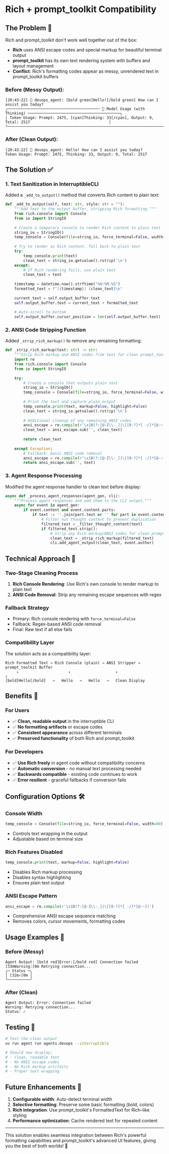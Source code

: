# Rich + prompt_toolkit Compatibility

## The Problem 🚫

Rich and prompt_toolkit don't work well together out of the box:

- **Rich** uses ANSI escape codes and special markup for beautiful terminal output
- **prompt_toolkit** has its own text rendering system with buffers and layout management
- **Conflict**: Rich's formatting codes appear as messy, unrendered text in prompt_toolkit buffers

### Before (Messy Output):
```
[20:43:22] 🤖 devops_agent: [bold green]Hello![/bold green] How can I assist you today?
╭───────────────────────────────────────── 🧠 Model Usage (with Thinking) ─────────────────────────────────────────╮
│ Token Usage: Prompt: 2475, [cyan]Thinking: 33[/cyan], Output: 9, Total: 2517                                   │
╰──────────────────────────────────────────────────────────────────────────────────────────────────────────────────╯
```

### After (Clean Output):
```
[20:43:22] 🤖 devops_agent: Hello! How can I assist you today?
Token Usage: Prompt: 2475, Thinking: 33, Output: 9, Total: 2517
```

## The Solution ✅

### 1. **Text Sanitization in InterruptibleCLI**

Added a `_add_to_output()` method that converts Rich content to plain text:

```python
def _add_to_output(self, text: str, style: str = ""):
    """Add text to the output buffer, stripping Rich formatting."""
    from rich.console import Console
    from io import StringIO
    
    # Create a temporary console to render Rich content to plain text
    string_io = StringIO()
    temp_console = Console(file=string_io, force_terminal=False, width=80)
    
    # Try to render as Rich content, fall back to plain text
    try:
        temp_console.print(text)
        clean_text = string_io.getvalue().rstrip('\n')
    except:
        # If Rich rendering fails, use plain text
        clean_text = text
    
    timestamp = datetime.now().strftime("%H:%M:%S")
    formatted_text = f"[{timestamp}] {clean_text}\n"
    
    current_text = self.output_buffer.text
    self.output_buffer.text = current_text + formatted_text
    
    # Auto-scroll to bottom
    self.output_buffer.cursor_position = len(self.output_buffer.text)
```

### 2. **ANSI Code Stripping Function**

Added `_strip_rich_markup()` to remove any remaining formatting:

```python
def _strip_rich_markup(text: str) -> str:
    """Strip Rich markup and ANSI codes from text for clean prompt_toolkit display."""
    import re
    from rich.console import Console
    from io import StringIO
    
    try:
        # Create a console that outputs plain text
        string_io = StringIO()
        temp_console = Console(file=string_io, force_terminal=False, width=120, legacy_windows=False)
        
        # Print the text and capture plain output
        temp_console.print(text, markup=False, highlight=False)
        clean_text = string_io.getvalue().rstrip('\n')
        
        # Additional cleanup of any remaining ANSI codes
        ansi_escape = re.compile(r'\x1B(?:[@-Z\\-_]|\[[0-?]*[ -/]*[@-~])')
        clean_text = ansi_escape.sub('', clean_text)
        
        return clean_text
        
    except Exception:
        # Fallback: basic ANSI code removal
        ansi_escape = re.compile(r'\x1B(?:[@-Z\\-_]|\[[0-?]*[ -/]*[@-~])')
        return ansi_escape.sub('', text)
```

### 3. **Agent Response Processing**

Modified the agent response handler to clean text before display:

```python
async def _process_agent_responses(agent_gen, cli):
    """Process agent responses and add them to the CLI output."""
    async for event in agent_gen:
        if event.content and event.content.parts:
            if text := ''.join(part.text or '' for part in event.content.parts):
                # Filter out thought content to prevent duplication
                filtered_text = _filter_thought_content(text)
                if filtered_text.strip():
                    # Strip any Rich markup/ANSI codes for clean prompt_toolkit display
                    clean_text = _strip_rich_markup(filtered_text)
                    cli.add_agent_output(clean_text, event.author)
```

## Technical Approach 🔧

### **Two-Stage Cleaning Process**

1. **Rich Console Rendering**: Use Rich's own console to render markup to plain text
2. **ANSI Code Removal**: Strip any remaining escape sequences with regex

### **Fallback Strategy**

- Primary: Rich console rendering with `force_terminal=False`
- Fallback: Regex-based ANSI code removal
- Final: Raw text if all else fails

### **Compatibility Layer**

The solution acts as a compatibility layer:

```
Rich Formatted Text → Rich Console (plain) → ANSI Stripper → prompt_toolkit Buffer
     ↓                      ↓                    ↓                    ↓
[bold]Hello[/bold]   →   Hello   →   Hello   →   Clean Display
```

## Benefits 🎉

### **For Users**
- ✅ **Clean, readable output** in the interruptible CLI
- ✅ **No formatting artifacts** or escape codes
- ✅ **Consistent appearance** across different terminals
- ✅ **Preserved functionality** of both Rich and prompt_toolkit

### **For Developers**
- ✅ **Use Rich freely** in agent code without compatibility concerns
- ✅ **Automatic conversion** - no manual text processing needed
- ✅ **Backwards compatible** - existing code continues to work
- ✅ **Error resilient** - graceful fallbacks if conversion fails

## Configuration Options 🛠️

### **Console Width**
```python
temp_console = Console(file=string_io, force_terminal=False, width=80)
```
- Controls text wrapping in the output
- Adjustable based on terminal size

### **Rich Features Disabled**
```python
temp_console.print(text, markup=False, highlight=False)
```
- Disables Rich markup processing
- Disables syntax highlighting
- Ensures plain text output

### **ANSI Escape Pattern**
```python
ansi_escape = re.compile(r'\x1B(?:[@-Z\\-_]|\[[0-?]*[ -/]*[@-~])')
```
- Comprehensive ANSI escape sequence matching
- Removes colors, cursor movements, formatting codes

## Usage Examples 📝

### **Before (Messy)**
```
Agent Output: [bold red]Error:[/bold red] Connection failed
[33mWarning:[0m Retrying connection...
╭─ Status ─╮
│ [32m✓[0m │
╰──────────╯
```

### **After (Clean)**
```
Agent Output: Error: Connection failed  
Warning: Retrying connection...
Status: ✓
```

## Testing 🧪

```bash
# Test the clean output
uv run agent run agents.devops --interruptible

# Should now display:
# - Clean, readable text
# - No ANSI escape codes
# - No Rich markup artifacts
# - Proper text wrapping
```

## Future Enhancements 🚀

1. **Configurable width**: Auto-detect terminal width
2. **Selective formatting**: Preserve some basic formatting (bold, colors)
3. **Rich integration**: Use prompt_toolkit's FormattedText for Rich-like styling
4. **Performance optimization**: Cache rendered text for repeated content

---

This solution enables seamless integration between Rich's powerful formatting capabilities and prompt_toolkit's advanced UI features, giving you the best of both worlds! 🎯 